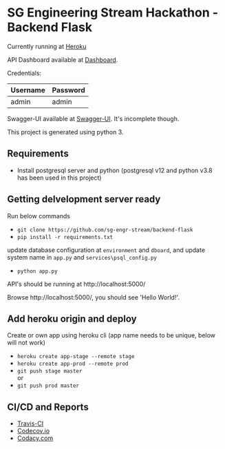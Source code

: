 # SG Engineering Stream Hackathon - Backend Flask 

Currently running at [Heroku](https://short-url-prod.herokuapp.com/)

API Dashboard available at [Dashboard](https://short-url-prod.herokuapp.com/dashboard).

Credentials:
 
| Username  | Password |
| --------- | ---------|
| admin     | admin    |

Swagger-UI available at [Swagger-UI](https://short-url-prod.herokuapp.com/api/docs/). It's incomplete though.

This project is generated using python 3.

## Requirements
* Install postgresql server and python (postgresql v12 and python v3.8 has been used in this project)

## Getting delvelopment server ready
Run below commands
- `git clone https://github.com/sg-engr-stream/backend-flask`
- `pip install -r requirements.txt`

update database configuration at `environment` and `dboard`, and update system name in `app.py` and `services\psql_config.py`
- `python app.py`

API's should be running at http://localhost:5000/

Browse http://localhost:5000/, you should see 'Hello World!'.

## Add heroku origin and deploy
Create or own app using heroku cli (app name needs to be unique, below will not work)
- `heroku create app-stage --remote stage`
- `heroku create app-prod --remote prod`
- `git push stage master`
<br>or
- `git push prod master`

## CI/CD and Reports
- [Travis-CI](https://travis-ci.com/github/sg-engr-stream/backend-flask)
- [Codecov.io](https://codecov.io/gh/sg-engr-stream/backend-flask)
- [Codacy.com](https://app.codacy.com/gh/sg-engr-stream/backend-flask/dashboard)
